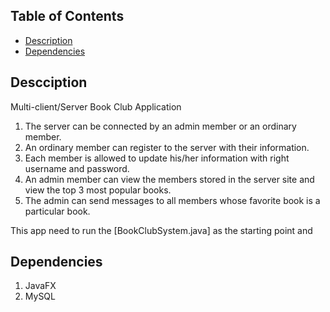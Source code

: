 ## Table of Contents

- [Description](#Description)
- [Dependencies](#Dependencies)

## Descciption

Multi-client/Server Book Club Application
1.  The server can be connected by an admin member or an ordinary member.
2.  An ordinary member can register to the server with their information.
3.  Each member is allowed to update his/her information with right username and password.
4.  An admin member can view the members stored in the server site and view the top 3 most popular books.
5.  The admin can send messages to all members whose favorite book is a particular book.

This app need to run the [BookClubSystem.java] as the starting point and 


##  Dependencies
1. JavaFX
2. MySQL

